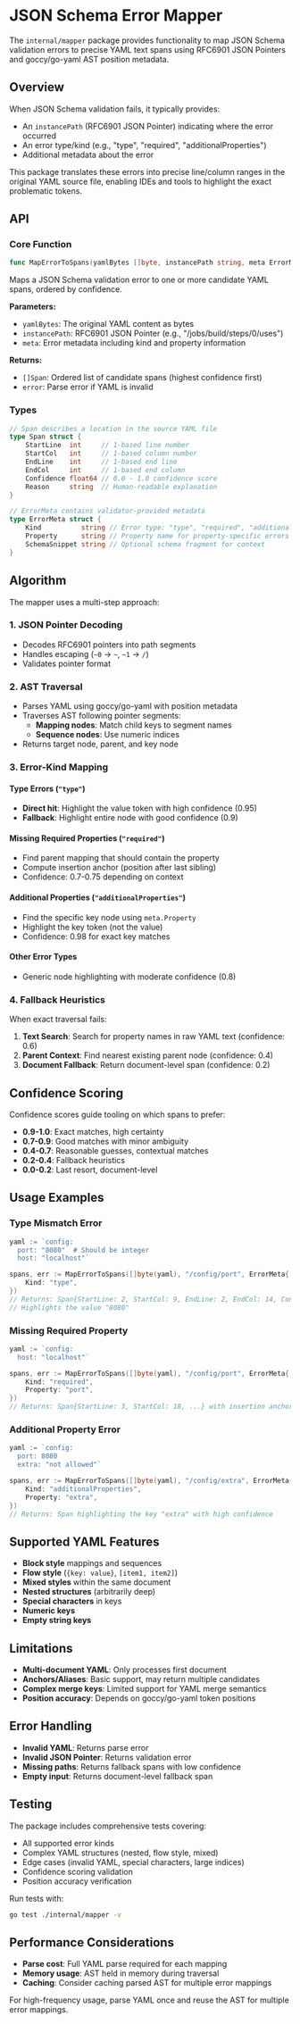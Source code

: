 # JSON Schema Error Mapper

The `internal/mapper` package provides functionality to map JSON Schema validation errors to precise YAML text spans using RFC6901 JSON Pointers and goccy/go-yaml AST position metadata.

## Overview

When JSON Schema validation fails, it typically provides:
- An `instancePath` (RFC6901 JSON Pointer) indicating where the error occurred
- An error type/kind (e.g., "type", "required", "additionalProperties")  
- Additional metadata about the error

This package translates these errors into precise line/column ranges in the original YAML source file, enabling IDEs and tools to highlight the exact problematic tokens.

## API

### Core Function

```go
func MapErrorToSpans(yamlBytes []byte, instancePath string, meta ErrorMeta) ([]Span, error)
```

Maps a JSON Schema validation error to one or more candidate YAML spans, ordered by confidence.

**Parameters:**
- `yamlBytes`: The original YAML content as bytes
- `instancePath`: RFC6901 JSON Pointer (e.g., "/jobs/build/steps/0/uses")
- `meta`: Error metadata including kind and property information

**Returns:**
- `[]Span`: Ordered list of candidate spans (highest confidence first)
- `error`: Parse error if YAML is invalid

### Types

```go
// Span describes a location in the source YAML file
type Span struct {
    StartLine  int     // 1-based line number
    StartCol   int     // 1-based column number  
    EndLine    int     // 1-based end line
    EndCol     int     // 1-based end column
    Confidence float64 // 0.0 - 1.0 confidence score
    Reason     string  // Human-readable explanation
}

// ErrorMeta contains validator-provided metadata
type ErrorMeta struct {
    Kind          string // Error type: "type", "required", "additionalProperties", etc.
    Property      string // Property name for property-specific errors
    SchemaSnippet string // Optional schema fragment for context
}
```

## Algorithm

The mapper uses a multi-step approach:

### 1. JSON Pointer Decoding
- Decodes RFC6901 pointers into path segments
- Handles escaping (`~0` → `~`, `~1` → `/`)
- Validates pointer format

### 2. AST Traversal
- Parses YAML using goccy/go-yaml with position metadata
- Traverses AST following pointer segments:
  - **Mapping nodes**: Match child keys to segment names
  - **Sequence nodes**: Use numeric indices
- Returns target node, parent, and key node

### 3. Error-Kind Mapping

#### Type Errors (`"type"`)
- **Direct hit**: Highlight the value token with high confidence (0.95)
- **Fallback**: Highlight entire node with good confidence (0.9)

#### Missing Required Properties (`"required"`)
- Find parent mapping that should contain the property
- Compute insertion anchor (position after last sibling)
- Confidence: 0.7-0.75 depending on context

#### Additional Properties (`"additionalProperties"`)
- Find the specific key node using `meta.Property`
- Highlight the key token (not the value)
- Confidence: 0.98 for exact key matches

#### Other Error Types
- Generic node highlighting with moderate confidence (0.8)

### 4. Fallback Heuristics

When exact traversal fails:

1. **Text Search**: Search for property names in raw YAML text (confidence: 0.6)
2. **Parent Context**: Find nearest existing parent node (confidence: 0.4)
3. **Document Fallback**: Return document-level span (confidence: 0.2)

## Confidence Scoring

Confidence scores guide tooling on which spans to prefer:

- **0.9-1.0**: Exact matches, high certainty
- **0.7-0.9**: Good matches with minor ambiguity  
- **0.4-0.7**: Reasonable guesses, contextual matches
- **0.2-0.4**: Fallback heuristics
- **0.0-0.2**: Last resort, document-level

## Usage Examples

### Type Mismatch Error

```go
yaml := `config:
  port: "8080"  # Should be integer
  host: "localhost"`

spans, err := MapErrorToSpans([]byte(yaml), "/config/port", ErrorMeta{
    Kind: "type",
})
// Returns: Span{StartLine: 2, StartCol: 9, EndLine: 2, EndCol: 14, Confidence: 0.95}
// Highlights the value "8080"
```

### Missing Required Property

```go
yaml := `config:
  host: "localhost"`

spans, err := MapErrorToSpans([]byte(yaml), "/config/port", ErrorMeta{
    Kind: "required",
    Property: "port",
})
// Returns: Span{StartLine: 3, StartCol: 18, ...} with insertion anchor
```

### Additional Property Error

```go
yaml := `config:
  port: 8080
  extra: "not allowed"`

spans, err := MapErrorToSpans([]byte(yaml), "/config/extra", ErrorMeta{
    Kind: "additionalProperties", 
    Property: "extra",
})
// Returns: Span highlighting the key "extra" with high confidence
```

## Supported YAML Features

- **Block style** mappings and sequences
- **Flow style** (`{key: value}`, `[item1, item2]`)
- **Mixed styles** within the same document
- **Nested structures** (arbitrarily deep)
- **Special characters** in keys
- **Numeric keys** 
- **Empty string keys**

## Limitations

- **Multi-document YAML**: Only processes first document
- **Anchors/Aliases**: Basic support, may return multiple candidates
- **Complex merge keys**: Limited support for YAML merge semantics
- **Position accuracy**: Depends on goccy/go-yaml token positions

## Error Handling

- **Invalid YAML**: Returns parse error
- **Invalid JSON Pointer**: Returns validation error  
- **Missing paths**: Returns fallback spans with low confidence
- **Empty input**: Returns document-level fallback span

## Testing

The package includes comprehensive tests covering:

- All supported error kinds
- Complex YAML structures (nested, flow style, mixed)
- Edge cases (invalid YAML, special characters, large indices)
- Confidence scoring validation
- Position accuracy verification

Run tests with:
```bash
go test ./internal/mapper -v
```

## Performance Considerations

- **Parse cost**: Full YAML parse required for each mapping
- **Memory usage**: AST held in memory during traversal
- **Caching**: Consider caching parsed AST for multiple error mappings

For high-frequency usage, parse YAML once and reuse the AST for multiple error mappings.